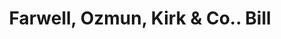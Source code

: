 ---
doi: 10.7916/D80S11D4
date_other: '1889'
date_other_textual: '1889'
form: printed ephemera
genre:
- Invoices
name:
- Farwell, Ozmun, Kirk & Co.
object_in_context_url: https://biggert.cul.columbia.edu/items/view/ave_biggert_00665
subject_hierarchical_geographic:
- St. Paul, Minnesota, United States
subject_name:
- Farwell, Ozmun, Kirk & Co.
title: Farwell, Ozmun, Kirk & Co.. Bill
sort_title: Farwell, Ozmun, Kirk & Co.. Bill
call_number: ave_biggert_00665
coordinates:
- 44.94416666666666,-93.0936111111111
pid: ave_biggert_00665
identifiers: ave_biggert_00665
thumbnail: https://derivativo-2.library.columbia.edu/iiif/2/ldpd:345509/full/!256,256/0/native.jpg
permalink: "/items/ave_biggert_00665/"
layout: iiif-image-page
---